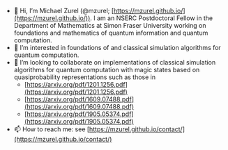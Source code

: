 - 👋 Hi, I’m Michael Zurel (@mzurel; [https://mzurel.github.io/](https://mzurel.github.io/)). I am an NSERC Postdoctoral Fellow in the Department of Mathematics at Simon Fraser University working on foundations and mathematics of quantum information and quantum computation.
- 👀 I’m interested in foundations of and classical simulation algorithms for quantum computation.
- 💞️ I’m looking to collaborate on implementations of classical simulation algorithms for quantum computation with magic states based on quasiprobability representations such as those in
  - [https://arxiv.org/pdf/1201.1256.pdf](https://arxiv.org/pdf/1201.1256.pdf)
  - [https://arxiv.org/pdf/1609.07488.pdf](https://arxiv.org/pdf/1609.07488.pdf)
  - [https://arxiv.org/pdf/1905.05374.pdf](https://arxiv.org/pdf/1905.05374.pdf)
- 📫 How to reach me: see [https://mzurel.github.io/contact/](https://mzurel.github.io/contact/)

<!---
- 🌱 I’m currently learning ...
--->
